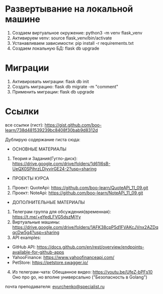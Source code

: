 # Развертывание на локальной машине
1. Создаем виртуальное окружение: python3 -m venv flask_venv
1. Активируем venv: source flask_venv/bin/activate
1. Устанавливаем зависимости: pip install -r requirements.txt
1. Создаем локальную БД: flask db upgrade

# Миграции
1. Активировать миграции: flask db init
2. Создать миграцию: flask db migrate -m "comment"
3. Применить миграции: flask db upgrade

# Ссылки
все ссылки (гист):
https://gist.github.com/boo-learn/738d481539239bc8408f30bab9d8312d



Дублирую содержание гиста сюда:

- ОСНОВНЫЕ МАТЕРИАЛЫ
1. Теория и Задания(Гугло-диск):
https://drive.google.com/drive/folders/1d61I6sB-UeQX0SPihrzLDiyvirGE24-2?usp=sharing

- ПРОЕКТЫ КУРСА
1. Проект: QuoteApi:
https://github.com/boo-learn/QuoteAPi_11_09.git
2. Проект: NoteApi:
https://github.com/boo-learn/NoteAPi_11_09.git

- ДОПОЛНИТЕЛЬНЫЕ МАТЕРИАЛЫ
1. Телеграм группа для обсуждения(временная): https://t.me/+eYedLFVG5dszMjYy
2. Виртуальные машины: https://drive.google.com/drive/folders/1AFK38cpP5d1FVAKcJVnx2AZDqqcDw5g4?usp=sharing
3. API examples:
- GitHub API: https://docs.github.com/en/rest/overview/endpoints-available-for-github-apps
- YahooFinance: https://www.yahoofinanceapi.com/
- PetStore: https://petstore.swagger.io/
4. Из телеграм-чата:
Обещанное видео: https://youtu.be/UfeZ-bPFs10
Оно про go, но вполне универсально ("Безопасность в Golang")


почта преподавателя: eyurchenko@specialist.ru
